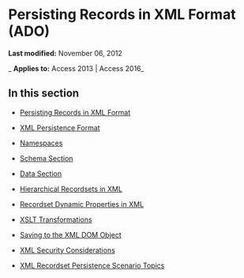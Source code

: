
# Persisting Records in XML Format (ADO)

 **Last modified:** November 06, 2012

 _ **Applies to:** Access 2013 | Access 2016_

## In this section


- [Persisting Records in XML Format](8071e244-60c7-759c-094c-152add5d72e4.md)
    
- [XML Persistence Format](499f335c-ee1f-c803-e3a8-034b8decf1ae.md)
    
- [Namespaces](e39f003c-3d16-1fae-48c5-304593c41f2f.md)
    
- [Schema Section](59b42ffb-0524-adc3-8bcd-6e4cd2c505ce.md)
    
- [Data Section](fd8d31aa-af13-a52f-5e91-20225b8df175.md)
    
- [Hierarchical Recordsets in XML](606dee87-8762-6cc2-a151-94d34031b35f.md)
    
- [Recordset Dynamic Properties in XML](6ee1f176-9986-4ade-fc97-e3dad8e6bc6b.md)
    
- [XSLT Transformations](6a19310d-027f-e8d6-9859-0b545ae7e2f1.md)
    
- [Saving to the XML DOM Object](3c61fc30-9862-347b-c215-08597eccfead.md)
    
- [XML Security Considerations](ef2c7f59-f5a2-98d1-37c6-42cb35b26a40.md)
    
- [XML Recordset Persistence Scenario Topics](7b00b826-9308-4491-b7ac-beea33066ea8.md)
    
